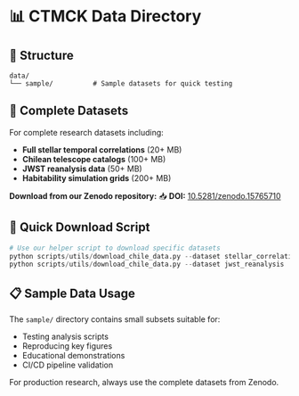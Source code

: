 # 📊 CTMCK Data Directory

## 📁 Structure

```
data/
└── sample/          # Sample datasets for quick testing
```

## 🌌 **Complete Datasets**

For complete research datasets including:
- **Full stellar temporal correlations** (20+ MB)
- **Chilean telescope catalogs** (100+ MB)  
- **JWST reanalysis data** (50+ MB)
- **Habitability simulation grids** (200+ MB)

**Download from our Zenodo repository:**
📥 **DOI:** [10.5281/zenodo.15765710](https://doi.org/10.5281/zenodo.15765710)

## 🚀 **Quick Download Script**

```python
# Use our helper script to download specific datasets
python scripts/utils/download_chile_data.py --dataset stellar_correlations
python scripts/utils/download_chile_data.py --dataset jwst_reanalysis
```

## 📋 **Sample Data Usage**

The `sample/` directory contains small subsets suitable for:
- Testing analysis scripts
- Reproducing key figures  
- Educational demonstrations
- CI/CD pipeline validation

For production research, always use the complete datasets from Zenodo. 